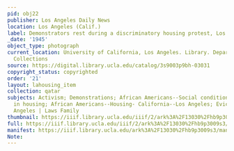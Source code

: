 ```yaml
---
pid: obj22
publisher: Los Angeles Daily News
location: Los Angeles (Calif.)
label: Demonstrators rest during a discriminatory housing protest, Los Angeles, 1945
_date: '1945'
object_type: photograph
current_location: University of California, Los Angeles. Library. Department of Special
  Collections
source: https://digital.library.ucla.edu/catalog/3s9003p9bh-03031
copyright_status: copyrighted
order: '21'
layout: lahousing_item
collection: qatar
subjects: Activism; Demonstrations; African Americans--Social conditions; Discrimination
  in housing; African Americans--Housing- California--Los Angeles; Eviction--California--Los
  Angeles | Laws Family
thumbnail: https://iiif.library.ucla.edu/iiif/2/ark%3A%2F13030%2Fhb9p3009s3/full/100,/0/default.jpg
full: https://iiif.library.ucla.edu/iiif/2/ark%3A%2F13030%2Fhb9p3009s3/full/600,/0/default.jpg
manifest: https://iiif.library.ucla.edu/ark%3A%2F13030%2Fhb9p3009s3/manifest
Note: 
---
```

